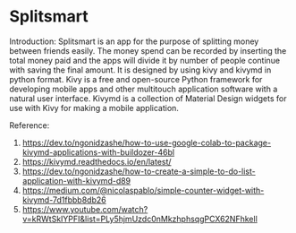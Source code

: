 # Splitsmart
Introduction:
Splitsmart is an app for the purpose of splitting money between friends easily. The money spend can be recorded by inserting the total money paid and the apps will divide it by number of people continue with saving the final amount. It is designed by using kivy and kivymd in python format. Kivy is a free and open-source Python framework for developing mobile apps and other multitouch application software with a natural user interface. Kivymd is a collection of Material Design widgets for use with Kivy for making a mobile application.

Reference:
1. https://dev.to/ngonidzashe/how-to-use-google-colab-to-package-kivymd-applications-with-buildozer-46bl
2. https://kivymd.readthedocs.io/en/latest/
3. https://dev.to/ngonidzashe/how-to-create-a-simple-to-do-list-application-with-kivymd-d89
4. https://medium.com/@nicolaspablo/simple-counter-widget-with-kivymd-7d1fbbb8db26
5. https://www.youtube.com/watch?v=kRWtSkIYPFI&list=PLy5hjmUzdc0nMkzhphsqgPCX62NFhkell
